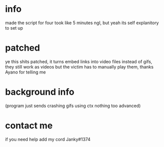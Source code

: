 # info

made the script for four took like 5 minutes ngl, but yeah its self explanitory to set up 

# patched

ye this shits patched, it turns embed links into video files instead of gifs, they still work as videos but the victim has to
manually play them, thanks Ayano for telling me

# background info
(program just sends crashing gifs using ctx nothing too advanced)

# contact me
if you need help add my cord Janky#1374
